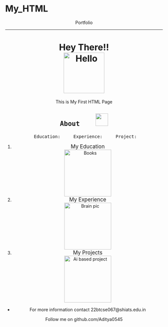 # My_HTML
<!DOCTYPE html>
<html lang="en">
<head>
   <meta charset="UTF-8">
   <meta name="viewport" content="width=device-width, initial-scale=1.0">
</head>
<body>
   <Header> Portfolio  <hr/>
   <main>
   <h1>
       Hey There!!  <br/>
       <img src="/My_HTML/images/Hello.png" alt="Hello" width="130">
   </h1>
   <p>This is My First HTML Page </p>
   <div>
   <h2> <pre>About    <img src="/My_HTML/images/about.png" width="40"></pre></h2>
   <section> <pre> Education:     Experience:     Project:</pre></section>
   <ol>
   <li><section><big>My Education</big></section></li>
   <a href = "/My_HTML/education.html" target="_main"><img src = "/My_HTML/images/ Education.png" width="150" alt="Books"></a> </a><br/>
   <li><section><big>My Experience</big></section></li>
   <a href = "/My_HTML/experience.html" target="_main"><img src = "/My_HTML/images/Experience.png" alt="Brain pic" width="150"></a><br/>
   <li><section><big>My Projects</big></section></li>
   <a href = "/My_HTML/project.html" target="_main"><img src="/My_HTML/images/Project.png" alt="Ai based project" width="150"></a></div></ol></hr>
   <footer><ul>
      <li>For more information contact 22btcse067@shiats.edu.in </li></ul></footer>
   <aside>
      Follow me on github.com/Aditya0545 </aside></main>
</body>
</html>
